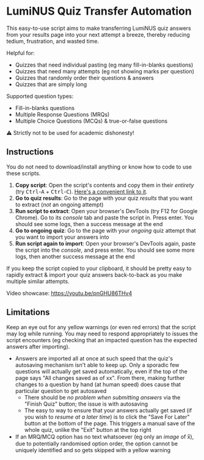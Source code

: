 # LumiNUS Quiz Transfer Automation

This easy-to-use script aims to make transferring LumiNUS quiz answers from your results page into your next attempt a breeze, thereby reducing tedium, frustration, and wasted time.

Helpful for:

- Quizzes that need individual pasting (eg many fill-in-blanks questions)
- Quizzes that need many attempts (eg not showing marks per question)
- Quizzes that randomly order their questions & answers
- Quizzes that are simply long

Supported question types:

- Fill-in-blanks questions
- Multiple Response Questions (MRQs)
- Multiple Choice Questions (MCQs) & true-or-false questions

⚠️ Strictly not to be used for academic dishonesty!

## Instructions

You do not need to download/install anything or know how to code to use these scripts.

1. **Copy script**: Open the script's contents and copy them in their *entirety* (try <kbd>Ctrl</kbd>-<kbd>A</kbd> + <kbd>Ctrl</kbd>-<kbd>C</kbd>). [Here's a convenient link to it](https://raw.githubusercontent.com/Cloud7050/js-lumitransfer/master/script.js).
2. **Go to quiz results**: Go to the page with your quiz *results* that you want to extract (*not* an ongoing attempt)
3. **Run script to extract**: Open your browser's DevTools (try F12 for Google Chrome). Go to its *console* tab and paste the script in. Press enter. You should see some logs, then a success message at the end
4. **Go to ongoing quiz**: Go to the page with your *ongoing* quiz attempt that you want to import your answers into
5. **Run script again to import**: Open your browser's DevTools again, paste the script into the *console*, and press enter. You should see some more logs, then another success message at the end

If you keep the script copied to your clipboard, it should be pretty easy to rapidly extract & import your quiz answers back-to-back as you make multiple similar attempts.

Video showcase: <https://youtu.be/pnGHU86THv4>

## Limitations

Keep an eye out for any yellow warnings (or even red errors) that the script may log while running. You may need to respond appropriately to issues the script encounters (eg checking that an impacted question has the expected answers after importing).

- Answers are imported all at once at such speed that the quiz's autosaving mechanism isn't able to keep up. Only a sporadic few questions will actually get saved automatically, even if the top of the page says "All changes saved as of xx". From there, making further changes to a question by hand (at human speed) does cause that particular question to get autosaved
	- There should be *no problem when submitting answers* via the "Finish Quiz" button; the issue is with autosaving
	- The easy to way to ensure that your answers actually get saved (if you wish to *resume at a later time*) is to click the "Save For Later" button at the bottom of the page. This triggers a manual save of the whole quiz, unlike the "Exit" button at the top right
- If an MRQ/MCQ option has no text whatsoever (eg only an *image* of x̅), due to potentially randomised option order, the option cannot be uniquely identified and so gets skipped with a yellow warning
